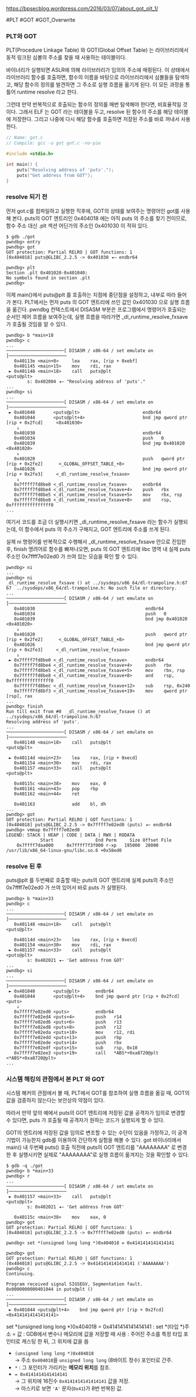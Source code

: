 https://bpsecblog.wordpress.com/2016/03/07/about_got_plt_1/

#PLT #GOT #GOT_Overwrite

### PLT와 GOT

PLT(Procedure Linkage Table) 와 GOT(Global Offset Table) 는 라이브러리에서 동적 링크된 심볼의 주소를 찾을 때 사용하는 테이블이다.

바이너리가 실행되면 ASLR에 의해 라이브러리가 임의의 주소에 매핑된다. 이 상태에서 라이브러리 함수를 호출하면, 함수의 이름을 바탕으로 라이브러리에서 심볼들을 탐색하고, 해당 함수의 정의를 발견하면 그 주소로 실행 흐름을 옮기게 된다.
이 모든 과정을 통틀어 runtime resolve 라고 한다.

그런데 만약 반복적으로 호출되는 함수의 정의를 매번 탐색해야 한다면, 비효율적일 것이다. 그래서 ELF 는 GOT 라는 테이블을 두고, resolve 된 함수의 주소를 해당 테이블에 저장한다. 그리고 나중에 다시 해당 함수를 호출하면 저장된 주소를 바로 꺼내서 사용한다.

``` c
// Name: got.c
// Compile: gcc -o got got.c -no-pie

#include <stdio.h>

int main() {
    puts("Resolving address of 'puts'.");
    puts("Get address from GOT");
}
```

### resolve 되기 전

먼저 got.c를 컴파일하고 실행한 직후에, GOT의 상태를 보여주는 명령어인 got를 사용해 본다.
puts의 GOT 엔트리인 0x404018 에는 아직 puts 의 주소를 찾기 전이므로, 함수 주소 대신 .plt 섹션 어딘가의 주소인 0x401030 이 적혀 있다.
```
$ gdb ./got
pwndbg> entry
pwndbg> got
GOT protection: Partial RELRO | GOT functions: 1
[0x404018] puts@GLIBC_2.2.5 -> 0x401030 ◂— endbr64

pwndbg> plt
Section .plt 0x401020-0x401040:
No symbols found in section .plt
pwndbg>
```

이제 main()에서 puts@plt 를 호출하는 지점에 중단점을 설정하고, 내부로 따라 들어가 본다.
PLT에서는 먼저 puts 의 GOT 엔트리에 쓰인 값인 0x401030 으로 실행 흐름을 옮긴다.
pwndbg 컨텍스트에서 DISASM 부분은 프로그램에서 명령어가 호출되는 순서인 제어 흐름을 보여주는데, 실행 흐름을 따라가면 \_dl_runtime_resolve_fxsave 가 호출될 것임을 알 수 있다.
```
pwndbg> b *main+18
pwndbg> c
...
──────────────────────[ DISASM / x86-64 / set emulate on ]──────────────────────
   0x40113e <main+8>     lea    rax, [rip + 0xebf]
   0x401145 <main+15>    mov    rdi, rax
 ► 0x401148 <main+18>    call   puts@plt                      <puts@plt>
        s: 0x402004 ◂— "Resolving address of 'puts'."
...
pwndbg> si
...
──────────────────────[ DISASM / x86-64 / set emulate on ]──────────────────────
 ► 0x401040       <puts@plt>                        endbr64
   0x401044       <puts@plt+4>                      bnd jmp qword ptr [rip + 0x2fcd]     <0x401030>
    ↓
   0x401030                                         endbr64
   0x401034                                         push   0
   0x401039                                         bnd jmp 0x401020                     <0x401020>
    ↓
   0x401020                                         push   qword ptr [rip + 0x2fe2]      <_GLOBAL_OFFSET_TABLE_+8>
   0x401026                                         bnd jmp qword ptr [rip + 0x2fe3]     <_dl_runtime_resolve_fxsave>
    ↓
   0x7ffff7fd8be0 <_dl_runtime_resolve_fxsave>      endbr64
   0x7ffff7fd8be4 <_dl_runtime_resolve_fxsave+4>    push   rbx
   0x7ffff7fd8be5 <_dl_runtime_resolve_fxsave+5>    mov    rbx, rsp
   0x7ffff7fd8be8 <_dl_runtime_resolve_fxsave+8>    and    rsp, 0xfffffffffffffff0
...
```

여기서 코드를 조금 더 실행시키면 \_dl_runtime_resolve_fxsave 라는 함수가 실행되는데, 이 함수에서 puts 의 주소가 구해지고, GOT 엔트리에 주소를 쓰게 된다.

실제 ni 명령어를 반복적으로 수행해서 \_dl_runtime_resolve_fxsave 안으로 진입한 후, finish 명려어로 함수를 빠져나오면,  puts 의 GOT 엔트리에 libc 영역 내 실제 puts 주소인 0x7ffff7e02ed0 가 쓰여 있는 모습을 확인 할 수 있다.
```
pwndbg> ni
...
pwndbg> ni
_dl_runtime_resolve_fxsave () at ../sysdeps/x86_64/dl-trampoline.h:67
67  ../sysdeps/x86_64/dl-trampoline.h: No such file or directory.
...
──────────────────────[ DISASM / x86-64 / set emulate on ]──────────────────────
   0x401030                                          endbr64
   0x401034                                          push   0
   0x401039                                          bnd jmp 0x401020                     <0x401020>
    ↓
   0x401020                                          push   qword ptr [rip + 0x2fe2]      <_GLOBAL_OFFSET_TABLE_+8>
   0x401026                                          bnd jmp qword ptr [rip + 0x2fe3]     <_dl_runtime_resolve_fxsave>
    ↓
 ► 0x7ffff7fd8be0 <_dl_runtime_resolve_fxsave>       endbr64
   0x7ffff7fd8be4 <_dl_runtime_resolve_fxsave+4>     push   rbx
   0x7ffff7fd8be5 <_dl_runtime_resolve_fxsave+5>     mov    rbx, rsp
   0x7ffff7fd8be8 <_dl_runtime_resolve_fxsave+8>     and    rsp, 0xfffffffffffffff0
   0x7ffff7fd8bec <_dl_runtime_resolve_fxsave+12>    sub    rsp, 0x240
   0x7ffff7fd8bf3 <_dl_runtime_resolve_fxsave+19>    mov    qword ptr [rsp], rax
...
pwndbg> finish
Run till exit from #0  _dl_runtime_resolve_fxsave () at ../sysdeps/x86_64/dl-trampoline.h:67
Resolving address of 'puts'.
...
──────────────────────[ DISASM / x86-64 / set emulate on ]──────────────────────
   0x401148 <main+18>    call   puts@plt                      <puts@plt>

 ► 0x40114d <main+23>    lea    rax, [rip + 0xecd]
   0x401154 <main+30>    mov    rdi, rax
   0x401157 <main+33>    call   puts@plt                      <puts@plt>

   0x40115c <main+38>    mov    eax, 0
   0x401161 <main+43>    pop    rbp
   0x401162 <main+44>    ret

   0x401163              add    bl, dh
...
pwndbg> got
GOT protection: Partial RELRO | GOT functions: 1
[0x404018] puts@GLIBC_2.2.5 -> 0x7ffff7e02ed0 (puts) ◂— endbr64
pwndbg> vmmap 0x7ffff7e02ed0
LEGEND: STACK | HEAP | CODE | DATA | RWX | RODATA
             Start                End Perm     Size Offset File
    0x7ffff7daa000     0x7ffff7f3f000 r-xp   195000  28000 /usr/lib/x86_64-linux-gnu/libc.so.6 +0x58ed0
```

### resolve 된 후

puts@plt 를 두번째로 호출할 때는 puts의 GOT 엔트리에 실제 puts의 주소인 0x7ffff7e02ed0 가 쓰여 있어서 바로 puts 가 실행된다.
```
pwndbg> b *main+33
pwndbg> c
...
──────────────────────[ DISASM / x86-64 / set emulate on ]──────────────────────
   0x401148 <main+18>    call   puts@plt                      <puts@plt>

   0x40114d <main+23>    lea    rax, [rip + 0xecd]
   0x401154 <main+30>    mov    rdi, rax
 ► 0x401157 <main+33>    call   puts@plt                      <puts@plt>
        s: 0x402021 ◂— 'Get address from GOT'
...
pwndbg> si
...
──────────────────────[ DISASM / x86-64 / set emulate on ]──────────────────────
 ► 0x401040       <puts@plt>      endbr64
   0x401044       <puts@plt+4>    bnd jmp qword ptr [rip + 0x2fcd]     <puts>
    ↓
   0x7ffff7e02ed0 <puts>          endbr64
   0x7ffff7e02ed4 <puts+4>        push   r14
   0x7ffff7e02ed6 <puts+6>        push   r13
   0x7ffff7e02ed8 <puts+8>        push   r12
   0x7ffff7e02eda <puts+10>       mov    r12, rdi
   0x7ffff7e02edd <puts+13>       push   rbp
   0x7ffff7e02ede <puts+14>       push   rbx
   0x7ffff7e02edf <puts+15>       sub    rsp, 0x10
   0x7ffff7e02ee3 <puts+19>       call   *ABS*+0xa8720@plt                <*ABS*+0xa8720@plt>
...
```

### 시스템 해킹의 관점에서 본 PLT 와 GOT

시스템 해커의 관점에서 볼 때, PLT에서 GOT를 참조하여 실행 흐름을 옮길 때, GOT의 값을 검증하지 않는다는 보안상의 약점이 있다.

따라서 만약 앞의 예에서 puts의 GOT 엔트리에 저장된 값을 공격자가 임의로 변경할 수 있다면, puts 가 호출될 때 공격자가 원하는 코드가 실행되게 할 수 있다.

GOT의 엔트리에 저장된 값을 임의로 변조할 수 있는 수단이 있음을 가정하고, 이 공격 기법이 가능한지 gdb를 이용하여 간단하게 실험을 해볼 수 있다.
got 바이너리에서 main()  내 두번째 puts() 호출 직전에 puts의 GOT 엔트리를 "AAAAAAAA" 로 변경한 후 실행시키면 실제로 "AAAAAAAA"로 실행 흐름이 옮겨지는 것을 확인할 수 있다.

```
$ gdb -q ./got
pwndbg> b *main+33
pwndbg> r
...
──────────────────────[ DISASM / x86-64 / set emulate on ]──────────────────────
 ► 0x401157 <main+33>    call   puts@plt                      <puts@plt>
        s: 0x402021 ◂— 'Get address from GOT'

   0x40115c <main+38>    mov    eax, 0
pwndbg> got
GOT protection: Partial RELRO | GOT functions: 1
[0x404018] puts@GLIBC_2.2.5 -> 0x7ffff7e02ed0 (puts) ◂— endbr64

pwndbg> set *(unsigned long long *)0x404018 = 0x4141414141414141

pwndbg> got
GOT protection: Partial RELRO | GOT functions: 1
[0x404018] puts@GLIBC_2.2.5 -> 0x4141414141414141 ('AAAAAAAA')
pwndbg> c
Continuing.

Program received signal SIGSEGV, Segmentation fault.
0x0000000000401044 in puts@plt ()
...
──────────────────────[ DISASM / x86-64 / set emulate on ]──────────────────────
 ► 0x401044 <puts@plt+4>    bnd jmp qword ptr [rip + 0x2fcd]     <0x4141414141414141>
```

set \*(unsigned long long \*)0x404018 = 0x4141414141414141
: set \*(타입 \*)주소 = 값
: GDB에서 변수나 메모리에 값을 저장할 때 사용
: 주어진 주소를 특정 타입 포인터로 캐스팅 한 뒤, 그 위치에 값을 씀
- `(unsigned long long *)0x404018`  
    → 주소 `0x404018`을 `unsigned long long` (8바이트 정수) 포인터로 간주.
- `*` : 그 포인터가 가리키는 **메모리 위치**를 참조.
- `= 0x4141414141414141`  
    → 그 위치에 16진수 `0x4141414141414141` 값을 저장.  
    → 아스키로 보면 `'A'` 문자(`0x41`)가 8번 반복된 값.
